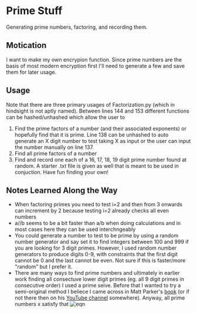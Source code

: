 # Prime Stuff
Generating prime numbers, factoring, and recording them.

## Motication
I want to make my own encrypion function. Since prime numbers are the basis of most modern encryption first I'll need to generate a few and save them for later usage.

## Usage
Note that there are three primary usages of Factorization.py (which in hindsight is not aptly named). Between lines 144 and 153 different functions can be hashed/unhashed which allow the user to  
1. Find the prime factors of a number (and their associated exponents) or hopefully find that it is prime. Line 138 can be unhashed to auto generate an X digit number to test taking X as input or the user can input the number manually on line 137.  
2. Find all prime factors of a number  
3. Find and record one each of a 16, 17, 18, 19 digit prime number found at random. A starter .txt file is given as well that is meant to be used in conjuction. Have fun finding your own!

## Notes Learned Along the Way
* When factoring primes you need to test i=2 and then from 3 onwards can increment by 2 because testing i=2 already checks all even numbers
* a//b seems to be a bit faster than a/b when doing calculations and in most cases here they can be used interchngeably
* You could generate a number to test to be prime by using a random number generator and say set it to find integers between 100 and 999 if you are looking for 3 digit primes. However, I used random number generators to produce digits 0-9, with constraints that the first digit cannot be 0 and the last cannot be even. Not sure if this is faster/more "random" but I prefer it.
* There are many ways to find prime numbers and ultimately in earlier work finding all consectuve lower digit primes (eg. all 9 digit primes in consecutive order) I used a prime seive. Before that I wanted to try a semi-original method I beliece I came across in Matt Parker's [book](https://www.amazon.com/Things-Make-Fourth-Dimension-Mathematicians/dp/0374535639/ref=sr_1_1?ie=UTF8&qid=1542311155&sr=8-1&keywords=things+to+make+and+do+in+the+fourth+dimension+matt+parker) (or if not there then on his [YouTube channel](https://www.youtube.com/channel/UCSju5G2aFaWMqn-_0YBtq5A) somewhere). Anyway, all prime numbers x satisfy that ![eqn](https://github.com/darkfireXXI/Prime_Stuff/blob/image/PrimeEqn.gif)
